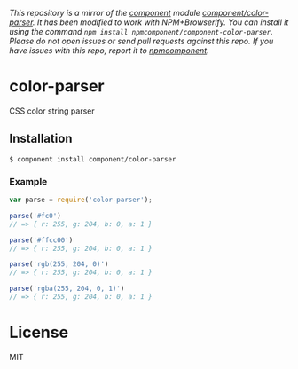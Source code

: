 *This repository is a mirror of the [component](http://component.io) module [component/color-parser](http://github.com/component/color-parser). It has been modified to work with NPM+Browserify. You can install it using the command `npm install npmcomponent/component-color-parser`. Please do not open issues or send pull requests against this repo. If you have issues with this repo, report it to [npmcomponent](https://github.com/airportyh/npmcomponent).*

# color-parser

  CSS color string parser

## Installation

    $ component install component/color-parser

### Example

```js
var parse = require('color-parser');

parse('#fc0')
// => { r: 255, g: 204, b: 0, a: 1 }

parse('#ffcc00')
// => { r: 255, g: 204, b: 0, a: 1 }

parse('rgb(255, 204, 0)')
// => { r: 255, g: 204, b: 0, a: 1 }

parse('rgba(255, 204, 0, 1)')
// => { r: 255, g: 204, b: 0, a: 1 }
```

# License

  MIT
